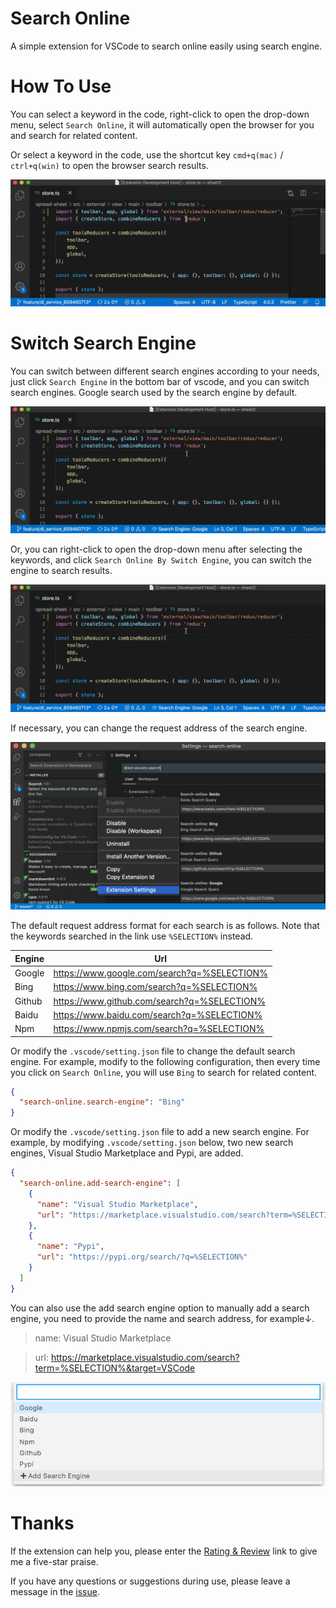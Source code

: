 # Search Online

A simple extension for VSCode to search online easily using search engine.

# How To Use

You can select a keyword in the code, right-click to open the drop-down menu, select `Search Online`, it will automatically open the browser for you and search for related content.

Or select a keyword in the code, use the shortcut key `cmd+q(mac)` / `ctrl+q(win)` to open the browser search results.

![img](./img/2.gif)

# Switch Search Engine

You can switch between different search engines according to your needs, just click `Search Engine` in the bottom bar of vscode, and you can switch search engines. Google search used by the search engine by default.

![img](./img/3.gif)

Or, you can right-click to open the drop-down menu after selecting the keywords, and click `Search Online By Switch Engine`, you can switch the engine to search results.

![img](./img/4.gif)

If necessary, you can change the request address of the search engine.

![img](./img/5.png)

The default request address format for each search is as follows. Note that the keywords searched in the link use `%SELECTION%` instead.

| Engine | Url                                         |
| ------ | ------------------------------------------- |
| Google | https://www.google.com/search?q=%SELECTION% |
| Bing   | https://www.bing.com/search?q=%SELECTION%   |
| Github | https://www.github.com/search?q=%SELECTION% |
| Baidu  | https://www.baidu.com/search?q=%SELECTION%  |
| Npm    | https://www.npmjs.com/search?q=%SELECTION%  |

Or modify the `.vscode/setting.json` file to change the default search engine. For example, modify to the following configuration, then every time you click on `Search Online`, you will use `Bing` to search for related content.

```json
{
  "search-online.search-engine": "Bing"
}
```

Or modify the `.vscode/setting.json` file to add a new search engine. For example, by modifying `.vscode/setting.json` below, two new search engines, Visual Studio Marketplace and Pypi, are added.

```json
{
  "search-online.add-search-engine": [
    {
      "name": "Visual Studio Marketplace",
      "url": "https://marketplace.visualstudio.com/search?term=%SELECTION%&target=VSCode"
    },
    {
      "name": "Pypi",
      "url": "https://pypi.org/search/?q=%SELECTION%"
    }
  ]
}
```

You can also use the add search engine option to manually add a search engine, you need to provide the name and search address, for example↓.

> name: Visual Studio Marketplace

> url: https://marketplace.visualstudio.com/search?term=%SELECTION%&target=VSCode

![img](./img/6.png)

# Thanks

If the extension can help you, please enter the [Rating & Review](https://marketplace.visualstudio.com/items?itemName=Wscats.search&ssr=false#review-details) link to give me a five-star praise.

If you have any questions or suggestions during use, please leave a message in the [issue](https://github.com/Wscats/search-online/issues/new).
